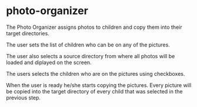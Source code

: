 # photo-organizer
The Photo Organizer assigns photos to children and copy them into their target directories.

The user sets the list of children who can be on any of the pictures.

The user also selects a source directory from where all photos will be loaded and diplayed on the screen.

The users selects the children who are on the pictures using checkboxes.

When the user is ready he/she starts copying the pictures. Every picture will be copied into the target directory of every child that was selected in the previous step.


